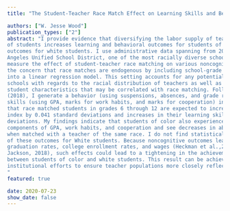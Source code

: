 ```yaml
---
title: "The Student-Teacher Race Match Effect on Learning Skills and Behavioral Outcomes"

authors: ["W. Jesse Wood"]
publication_types: ["2"]
abstract: "I provide evidence that diversifying the labor supply of teachers to better reflect the racial distribution
of students increases learning and behavioral outcomes for students of color without diminishing
outcomes for white students. I use administrative data spanning from 2007 to 2017 within the Los
Angeles Unified School District, one of the most racially diverse school districts in the country, to
measure the effect of student-teacher race matching on various noncognitive outcomes. I mitigate
the concern that race matches are endogenous by including school-grade and student fixed effects
into a linear regression model. This setting accounts for any potential sorting that occurs across
schools with regards to the racial distribution of teachers as well as any unobserved time invariant
student characteristics that may be correlated with race matching. Following a similar method from Jackson
(2018), I generate a behavior (using suspensions, absences, and grade retention) and a learning
skills (using GPA, marks for work habits, and marks for cooperation) index for each student and find
that race matched students in grades 6 through 12 are expected to increase in their behavioral
index by 0.041 standard deviations and increases in their learning skills index by 0.011 standard
deviations. My findings indicate that students of color also experience increases in the individual
components of GPA, work habits, and cooperation and see decreases in absenteeism
when matched with a teacher of the same race. I do not find statistically significant effects on any
of these outcomes for White students. Because noncognitive outcomes lead to higher high school
graduation rates, college enrollment rates, and wages (Heckman et al.,2013; Heckman et al., 2012;
Jackson, 2018), such effects could lead to a tightening in the achievement and wage gap found
between students of color and white students. This result can be achieved with an increase in
institutional efforts to ensure teacher populations more closely reflect that of their students.
"
featured: true

date: 2020-07-23
show_date: false
---
```


